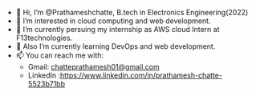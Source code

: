 - 👋 Hi, I’m @Prathameshchatte, B.tech in Electronics Engineering(2022)
- 👀 I’m interested in cloud computing and web development.
- 🌱 I’m currently persuing my internship as AWS cloud Intern at F13technologies.
- 💞️ Also I’m currently learning DevOps and web development.
- 📫 You can reach me with:
    - Gmail: chatteprathamesh01@gmail.com
    - LinkedIn :https://www.linkedin.com/in/prathamesh-chatte-5523b71bb 

<!---
Prathameshchatte/Prathameshchatte is a ✨ special ✨ repository because its `README.md` (this file) appears on your GitHub profile.
You can click the Preview link to take a look at your changes.
--->
